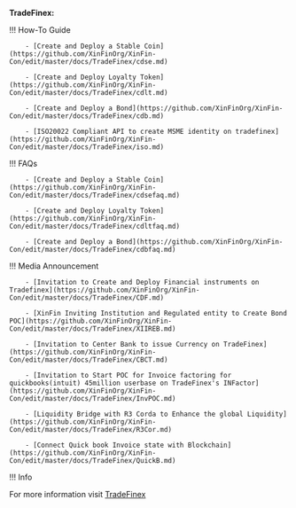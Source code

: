 ﻿**TradeFinex:**

!!! How-To Guide

        - [Create and Deploy a Stable Coin](https://github.com/XinFinOrg/XinFin-Con/edit/master/docs/TradeFinex/cdse.md)

        - [Create and Deploy Loyalty Token](https://github.com/XinFinOrg/XinFin-Con/edit/master/docs/TradeFinex/cdlt.md)

        - [Create and Deploy a Bond](https://github.com/XinFinOrg/XinFin-Con/edit/master/docs/TradeFinex/cdb.md)

        - [ISO20022 Compliant API to create MSME identity on tradefinex](https://github.com/XinFinOrg/XinFin-Con/edit/master/docs/TradeFinex/iso.md)

!!! FAQs

        - [Create and Deploy a Stable Coin](https://github.com/XinFinOrg/XinFin-Con/edit/master/docs/TradeFinex/cdsefaq.md)

        - [Create and Deploy Loyalty Token](https://github.com/XinFinOrg/XinFin-Con/edit/master/docs/TradeFinex/cdltfaq.md)

        - [Create and Deploy a Bond](https://github.com/XinFinOrg/XinFin-Con/edit/master/docs/TradeFinex/cdbfaq.md)

!!! Media Announcement

        - [Invitation to Create and Deploy Financial instruments on Tradefinex](https://github.com/XinFinOrg/XinFin-Con/edit/master/docs/TradeFinex/CDF.md)

        - [XinFin Inviting Institution and Regulated entity to Create Bond POC](https://github.com/XinFinOrg/XinFin-Con/edit/master/docs/TradeFinex/XIIREB.md)

        - [Invitation to Center Bank to issue Currency on TradeFinex](https://github.com/XinFinOrg/XinFin-Con/edit/master/docs/TradeFinex/CBCT.md)

        - [Invitation to Start POC for Invoice factoring for quickbooks(intuit) 45million userbase on TradeFinex's INFactor](https://github.com/XinFinOrg/XinFin-Con/edit/master/docs/TradeFinex/InvPOC.md)

        - [Liquidity Bridge with R3 Corda to Enhance the global Liquidity](https://github.com/XinFinOrg/XinFin-Con/edit/master/docs/TradeFinex/R3Cor.md)

        - [Connect Quick book Invoice state with Blockchain](https://github.com/XinFinOrg/XinFin-Con/edit/master/docs/TradeFinex/QuickB.md)


!!! Info

For more information visit [TradeFinex](https://docs.tradefinex.org)
